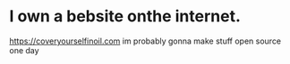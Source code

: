# I own a bebsite onthe internet.
https://coveryourselfinoil.com
im probably gonna make stuff open source one day
